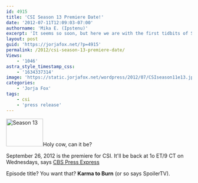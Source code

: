 ```yaml
---
id: 4915
title: 'CSI Season 13 Premiere Date!'
date: '2012-07-11T12:09:03-07:00'
authorname: 'Mika E. (Ipstenu)'
excerpt: 'It seems so soon, but here we are with the first tidbits of Season 13 info!'
layout: post
guid: 'https://jorjafox.net/?p=4915'
permalink: /2012/csi-season-13-premiere-date/
Views:
    - '1046'
astra_style_timestamp_css:
    - '1634337314'
image: 'https://static.jorjafox.net/wordpress/2012/07/CSIseason11e13.jpg'
categories:
    - 'Jorja Fox'
tags:
    - csi
    - 'press release'
---
```


<a href="https://jorjafox.net/2012/csi-season-13-premiere-date/csiseason11e13/" rel="attachment wp-att-4916"><img class="alignleft size-thumbnail wp-image-4916" title="Season 13" src="//static.jorjafox.net/wordpress/2012/07/CSIseason11e13-210x140.jpg" alt="Season 13" width="100" height="75" /></a>Holy cow, can it be?

September 26, 2012 is the premiere for CSI. It'll be back at 1o ET/9 CT on Wednesdays, says <a href="http://www.cbspressexpress.com/cbs-entertainment/releases/view?id=32320">CBS Press Express</a>

Episode title? You want that? **Karma to Burn** (or so says SpoilerTV).
